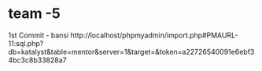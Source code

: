 # team -5
1st Commit - bansi
http://localhost/phpmyadmin/import.php#PMAURL-11:sql.php?db=katalyst&table=mentor&server=1&target=&token=a22726540091e6ebf34bc3c8b33828a7

